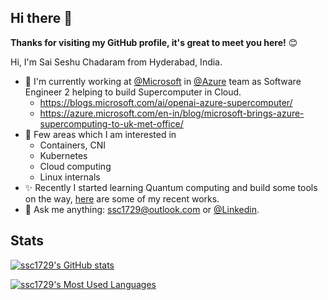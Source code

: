 ## Hi there 👋

**Thanks for visiting my GitHub profile, it's great to meet you here!** 😊

Hi, I'm Sai Seshu Chadaram from Hyderabad, India. 

- 🔭 I'm currently working at [@Microsoft](https://github.com/microsoft) in [@Azure](https://github.com/Azure) team as Software Engineer 2 helping to build Supercomputer in Cloud.
    - https://blogs.microsoft.com/ai/openai-azure-supercomputer/
    - https://azure.microsoft.com/en-in/blog/microsoft-brings-azure-supercomputing-to-uk-met-office/
- 🌱 Few areas which I am interested in
    - Containers, CNI
    - Kubernetes
    - Cloud computing
    - Linux internals
- ✨ Recently I started learning Quantum computing and build some tools on the way, [here](https://github.com/bits-and-electrons) are some of my recent works.
- 💬 Ask me anything: [ssc1729@outlook.com](mailto:ssc1729@outlook.com) or [@Linkedin](https://www.linkedin.com/in/ssc1729/).

## **Stats**  

[![ssc1729's GitHub stats](https://github-readme-stats.vercel.app/api?username=ssc1729&theme=dark&count_private=true&show_icons=true)](https://github.com/ssc1729)

[![ssc1729's Most Used Languages](https://github-readme-stats.vercel.app/api/top-langs/?username=ssc1729&hide=html&theme=dark&layout=compact&count_private=true&show_icons=true)](https://github.com/ssc1729)
